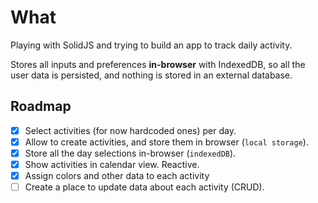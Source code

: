 # What

Playing with SolidJS and trying to build an app to track daily activity.

Stores all inputs and preferences **in-browser** with IndexedDB, so all the user data is persisted, and nothing is stored in an external database.

## Roadmap

- [x] Select activities (for now hardcoded ones) per day.
- [x] Allow to create activities, and store them in browser (`local storage`).
- [x] Store all the day selections in-browser (`indexedDB`).
- [x] Show activities in calendar view. Reactive.
- [x] Assign colors and other data to each activity
- [ ] Create a place to update data about each activity (CRUD).
